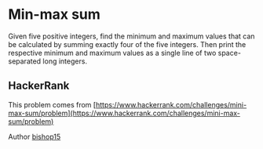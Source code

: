 # Min-max sum

Given five positive integers, find the minimum and maximum values that can be calculated by summing exactly four of the five integers. Then print the respective minimum and maximum values as a single line of two space-separated long integers.

## HackerRank

This problem comes from [https://www.hackerrank.com/challenges/mini-max-sum/problem](https://www.hackerrank.com/challenges/mini-max-sum/problem)

Author [bishop15](https://www.hackerrank.com/bishop15)